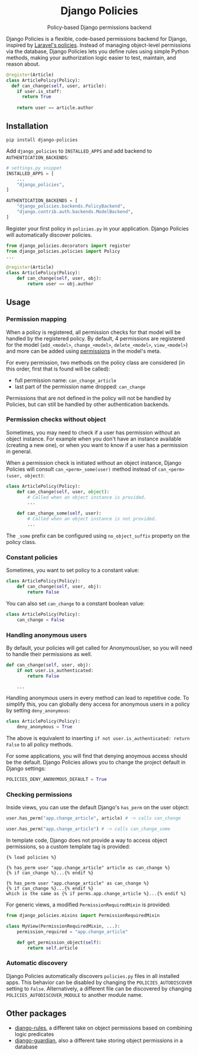 <div align="center">
  <h1>Django Policies</h1>
  <p>Policy-based Django permissions backend</p>
</div>

Django Policies is a flexible, code-based permissions backend for Django,
inspired by [Laravel's policies](https://laravel.com/docs/12.x/authorization#writing-policies).
Instead of managing object-level permissions via the database, Django Policies
lets you define rules using simple Python methods, making your authorization
logic easier to test, maintain, and reason about.

```python
@register(Article)
class ArticlePolicy(Policy):
  def can_change(self, user, article):
    if user.is_staff:
      return True
 
    return user == article.author
```

## Installation

```shell
pip install django-policies
```

Add `django_policies` to `INSTALLED_APPS` and add backend to `AUTHENTICATION_BACKENDS`:

```python
# settings.py snippet
INSTALLED_APPS = [
    ...
    "django_policies",
]

AUTHENTICATION_BACKENDS = [
    "django_policies.backends.PolicyBackend",
    "django.contrib.auth.backends.ModelBackend",
]
```

Register your first policy in `policies.py` in your application. Django Policies
will automatically discover policies.

```python
from django_policies.decorators import register
from django_policies.policies import Policy
...

@register(Article)
class ArticlePolicy(Policy):
    def can_change(self, user, obj):
        return user == obj.author
```

## Usage

### Permission mapping

When a policy is registered, all permission checks for that model will be
handled by the registered policy. By default, 4 permissions are registered for
the model (`add_<model>`, `change_<model>`, `delete_<model>`, `view_<model>`)
and more can be added using [permissions](https://docs.djangoproject.com/en/dev/ref/models/options/#permissions)
in the model's meta.

For every permission, two methods on the policy class are considered (in this order,
first that is found will be called):

- full permission name: `can_change_article`
- last part of the permission name dropped: `can_change`

Permissions that are not defined in the policy will not be handled by Policies,
but can still be handled by other authentication backends.

### Permission checks without object

Sometimes, you may need to check if a user has permission without an object
instance. For example when you don't have an instance available (creating a
new one), or when you want to know if a user has a permission in general.

When a permission check is initiated without an object instance, Django Policies
will consult `can_<perm>_some(user)` method instead of `can_<perm>(user, object)`:

```python
class ArticlePolicy(Policy):
    def can_change(self, user, object):
        # Called when an object instance is provided.
        ...

    def can_change_some(self, user):
        # Called when an object instance is not provided.
        ...
```

The `_some` prefix can be configured using `no_object_suffix` property on the
policy class.

### Constant policies

Sometimes, you want to set policy to a constant value:

```python
class ArticlePolicy(Policy):
    def can_change(self, user, obj):
        return False
```

You can also set `can_change` to a constant boolean value:

```python
class ArticlePolicy(Policy):
    can_change = False
```

### Handling anonymous users

By default, your policies will get called for AnonymousUser, so you will need to
handle their permissions as well.

```python
def can_change(self, user, obj):
    if not user.is_authenticated:
        return False

    ...
```

Handling anonymous users in every method can lead to repetitive code. To
simplify this, you can globally deny access for anonymous users in a policy by
setting `deny_anonymous`:

```python
class ArticlePolicy(Policy):
    deny_anonymous = True
```

The above is equivalent to inserting `if not user.is_authenticated: return False` to all policy methods.

For some applications, you will find that denying anoymous access should be the
default. Django Policies allows you to change the project default in Django settings:

```python
POLICIES_DENY_ANONYMOUS_DEFAULT = True
```

### Checking permissions

Inside views, you can use the default Django's `has_perm` on the user object:

```python
user.has_perm("app.change_article", article) # -> calls can_change

user.has_perm("app.change_article") # -> calls can_change_some
```

In template code, Django does not provide a way to access object permissions, so
a custom template tag is provided:

```jinja2
{% load policies %}

{% has_perm user "app.change_article" article as can_change %}
{% if can_change %}...{% endif %}

{% has_perm user "app.change_article" as can_change %}
{% if can_change %}...{% endif %}
which is the same as {% if perms.app.change_article %}...{% endif %}
```

For generic views, a modified `PermissionRequiredMixin` is provided:

```python
from django_policies.mixins import PermissionRequiredMixin

class MyView(PermissionRequiredMixin, ...):
    permission_required = "app.change_article"

    def get_permission_object(self):
        return self.article
```

### Automatic discovery

Django Policies automatically discovers `policies.py` files in all installed apps.
This behavior can be disabled by changing the `POLICIES_AUTODISCOVER` setting
to `False`. Alternatively, a different file can be discovered by changing
`POLICIES_AUTODISCOVER_MODULE` to another module name.

## Other packages

- [django-rules](https://github.com/dfunckt/django-rules), a different take on
  object permissions based on combining logic predicates
- [django-guardian](https://github.com/django-guardian/django-guardian), also a
  different take storing object permissions in a database
